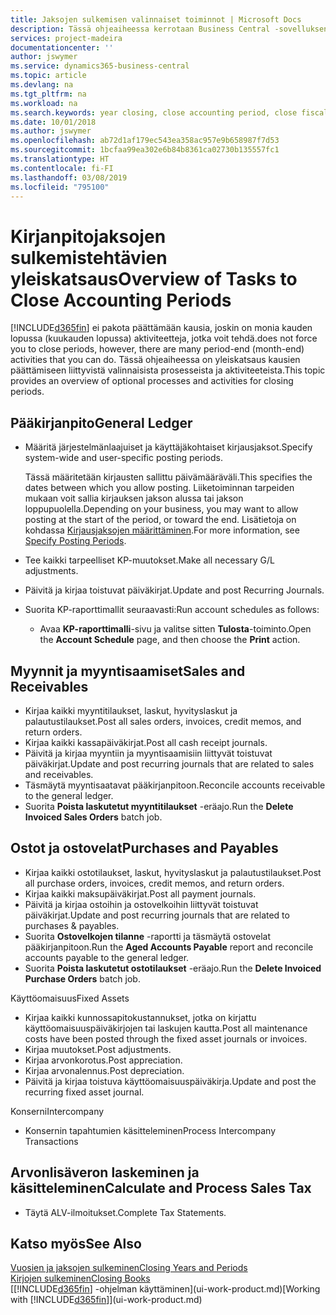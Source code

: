 ```yaml
---
title: Jaksojen sulkemisen valinnaiset toiminnot | Microsoft Docs
description: Tässä ohjeaiheessa kerrotaan Business Central -sovelluksen kirjanpitojaksojen sulkemisen valinnaisista prosesseista ja toiminnoista.
services: project-madeira
documentationcenter: ''
author: jswymer
ms.service: dynamics365-business-central
ms.topic: article
ms.devlang: na
ms.tgt_pltfrm: na
ms.workload: na
ms.search.keywords: year closing, close accounting period, close fiscal year, aging, creditor payments, vendor payments
ms.date: 10/01/2018
ms.author: jswymer
ms.openlocfilehash: ab72d1af179ec543ea358ac957e9b658987f7d53
ms.sourcegitcommit: 1bcfaa99ea302e6b84b8361ca02730b135557fc1
ms.translationtype: HT
ms.contentlocale: fi-FI
ms.lasthandoff: 03/08/2019
ms.locfileid: "795100"
---
```

# <a name="overview-of-tasks-to-close-accounting-periods"></a><span data-ttu-id="beafe-103">Kirjanpitojaksojen sulkemistehtävien yleiskatsaus</span><span class="sxs-lookup"><span data-stu-id="beafe-103">Overview of Tasks to Close Accounting Periods</span></span>
[!INCLUDE[d365fin](includes/d365fin_md.md)] <span data-ttu-id="beafe-104">ei pakota päättämään kausia, joskin on monia kauden lopussa (kuukauden lopussa) aktiviteetteja, jotka voit tehdä.</span><span class="sxs-lookup"><span data-stu-id="beafe-104">does not force you to close periods, however, there are many period-end (month-end) activities that you can do.</span></span> <span data-ttu-id="beafe-105">Tässä ohjeaiheessa on yleiskatsaus kausien päättämiseen liittyvistä valinnaisista prosesseista ja aktiviteeteista.</span><span class="sxs-lookup"><span data-stu-id="beafe-105">This topic provides an overview of optional processes and activities for closing periods.</span></span>  

## <a name="general-ledger"></a><span data-ttu-id="beafe-106">Pääkirjanpito</span><span class="sxs-lookup"><span data-stu-id="beafe-106">General Ledger</span></span>
* <span data-ttu-id="beafe-107">Määritä järjestelmänlaajuiset ja käyttäjäkohtaiset kirjausjaksot.</span><span class="sxs-lookup"><span data-stu-id="beafe-107">Specify system-wide and user-specific posting periods.</span></span>  

    <span data-ttu-id="beafe-108">Tässä määritetään kirjausten sallittu päivämääräväli.</span><span class="sxs-lookup"><span data-stu-id="beafe-108">This specifies the dates between which you allow posting.</span></span> <span data-ttu-id="beafe-109">Liiketoiminnan tarpeiden mukaan voit sallia kirjauksen jakson alussa tai jakson loppupuolella.</span><span class="sxs-lookup"><span data-stu-id="beafe-109">Depending on your business, you may want to allow posting at the start of the period, or toward the end.</span></span> <span data-ttu-id="beafe-110">Lisätietoja on kohdassa [Kirjausjaksojen määrittäminen](finance-how-specify-posting-periods.md).</span><span class="sxs-lookup"><span data-stu-id="beafe-110">For more information, see [Specify Posting Periods](finance-how-specify-posting-periods.md).</span></span>  
* <span data-ttu-id="beafe-111">Tee kaikki tarpeelliset KP-muutokset.</span><span class="sxs-lookup"><span data-stu-id="beafe-111">Make all necessary G/L adjustments.</span></span>  
* <span data-ttu-id="beafe-112">Päivitä ja kirjaa toistuvat päiväkirjat.</span><span class="sxs-lookup"><span data-stu-id="beafe-112">Update and post Recurring Journals.</span></span>  
  <!--* Process Consolidations-->
* <span data-ttu-id="beafe-113">Suorita KP-raporttimallit seuraavasti:</span><span class="sxs-lookup"><span data-stu-id="beafe-113">Run account schedules as follows:</span></span>  
  * <span data-ttu-id="beafe-114">Avaa **KP-raporttimalli**-sivu ja valitse sitten **Tulosta**-toiminto.</span><span class="sxs-lookup"><span data-stu-id="beafe-114">Open the **Account Schedule** page, and then choose the **Print** action.</span></span>  

## <a name="sales-and-receivables"></a><span data-ttu-id="beafe-115">Myynnit ja myyntisaamiset</span><span class="sxs-lookup"><span data-stu-id="beafe-115">Sales and Receivables</span></span>
* <span data-ttu-id="beafe-116">Kirjaa kaikki myyntitilaukset, laskut, hyvityslaskut ja palautustilaukset.</span><span class="sxs-lookup"><span data-stu-id="beafe-116">Post all sales orders, invoices, credit memos, and return orders.</span></span>  
* <span data-ttu-id="beafe-117">Kirjaa kaikki kassapäiväkirjat.</span><span class="sxs-lookup"><span data-stu-id="beafe-117">Post all cash receipt journals.</span></span>  
* <span data-ttu-id="beafe-118">Päivitä ja kirjaa myyntiin ja myyntisaamisiin liittyvät toistuvat päiväkirjat.</span><span class="sxs-lookup"><span data-stu-id="beafe-118">Update and post recurring journals that are related to sales and receivables.</span></span>  
* <span data-ttu-id="beafe-119">Täsmäytä myyntisaatavat pääkirjanpitoon.</span><span class="sxs-lookup"><span data-stu-id="beafe-119">Reconcile accounts receivable to the general ledger.</span></span>  
* <span data-ttu-id="beafe-120">Suorita **Poista laskutetut myyntitilaukset** -eräajo.</span><span class="sxs-lookup"><span data-stu-id="beafe-120">Run the **Delete Invoiced Sales Orders** batch job.</span></span>  

## <a name="purchases-and-payables"></a><span data-ttu-id="beafe-121">Ostot ja ostovelat</span><span class="sxs-lookup"><span data-stu-id="beafe-121">Purchases and Payables</span></span>
* <span data-ttu-id="beafe-122">Kirjaa kaikki ostotilaukset, laskut, hyvityslaskut ja palautustilaukset.</span><span class="sxs-lookup"><span data-stu-id="beafe-122">Post all purchase orders, invoices, credit memos, and return orders.</span></span>  
* <span data-ttu-id="beafe-123">Kirjaa kaikki maksupäiväkirjat.</span><span class="sxs-lookup"><span data-stu-id="beafe-123">Post all payment journals.</span></span>  
* <span data-ttu-id="beafe-124">Päivitä ja kirjaa ostoihin ja ostovelkoihin liittyvät toistuvat päiväkirjat.</span><span class="sxs-lookup"><span data-stu-id="beafe-124">Update and post recurring journals that are related to purchases & payables.</span></span>  
* <span data-ttu-id="beafe-125">Suorita **Ostovelkojen tilanne** -raportti ja täsmäytä ostovelat pääkirjanpitoon.</span><span class="sxs-lookup"><span data-stu-id="beafe-125">Run the **Aged Accounts Payable** report and reconcile accounts payable to the general ledger.</span></span>  
* <span data-ttu-id="beafe-126">Suorita **Poista laskutetut ostotilaukset** -eräajo.</span><span class="sxs-lookup"><span data-stu-id="beafe-126">Run the **Delete Invoiced Purchase Orders** batch job.</span></span>  

<span data-ttu-id="beafe-127">Käyttöomaisuus</span><span class="sxs-lookup"><span data-stu-id="beafe-127">Fixed Assets</span></span>
* <span data-ttu-id="beafe-128">Kirjaa kaikki kunnossapitokustannukset, jotka on kirjattu käyttöomaisuuspäiväkirjojen tai laskujen kautta.</span><span class="sxs-lookup"><span data-stu-id="beafe-128">Post all maintenance costs have been posted through the fixed asset journals or invoices.</span></span>
* <span data-ttu-id="beafe-129">Kirjaa muutokset.</span><span class="sxs-lookup"><span data-stu-id="beafe-129">Post adjustments.</span></span>
* <span data-ttu-id="beafe-130">Kirjaa arvonkorotus.</span><span class="sxs-lookup"><span data-stu-id="beafe-130">Post appreciation.</span></span>
* <span data-ttu-id="beafe-131">Kirjaa arvonalennus.</span><span class="sxs-lookup"><span data-stu-id="beafe-131">Post depreciation.</span></span>
* <span data-ttu-id="beafe-132">Päivitä ja kirjaa toistuva käyttöomaisuuspäiväkirja.</span><span class="sxs-lookup"><span data-stu-id="beafe-132">Update and post the recurring fixed asset journal.</span></span>

<span data-ttu-id="beafe-133">Konserni</span><span class="sxs-lookup"><span data-stu-id="beafe-133">Intercompany</span></span>
* <span data-ttu-id="beafe-134">Konsernin tapahtumien käsitteleminen</span><span class="sxs-lookup"><span data-stu-id="beafe-134">Process Intercompany Transactions</span></span>

## <a name="calculate-and-process-sales-tax"></a><span data-ttu-id="beafe-135">Arvonlisäveron laskeminen ja käsitteleminen</span><span class="sxs-lookup"><span data-stu-id="beafe-135">Calculate and Process Sales Tax</span></span>
* <span data-ttu-id="beafe-136">Täytä ALV-ilmoitukset.</span><span class="sxs-lookup"><span data-stu-id="beafe-136">Complete Tax Statements.</span></span>  

## <a name="see-also"></a><span data-ttu-id="beafe-137">Katso myös</span><span class="sxs-lookup"><span data-stu-id="beafe-137">See Also</span></span>
[<span data-ttu-id="beafe-138">Vuosien ja jaksojen sulkeminen</span><span class="sxs-lookup"><span data-stu-id="beafe-138">Closing Years and Periods</span></span>](year-close-years-periods.md)  
[<span data-ttu-id="beafe-139">Kirjojen sulkeminen</span><span class="sxs-lookup"><span data-stu-id="beafe-139">Closing Books</span></span>](year-close-books.md)  
<span data-ttu-id="beafe-140">[[!INCLUDE[d365fin](includes/d365fin_md.md)] -ohjelman käyttäminen](ui-work-product.md)</span><span class="sxs-lookup"><span data-stu-id="beafe-140">[Working with [!INCLUDE[d365fin](includes/d365fin_md.md)]](ui-work-product.md)</span></span>
